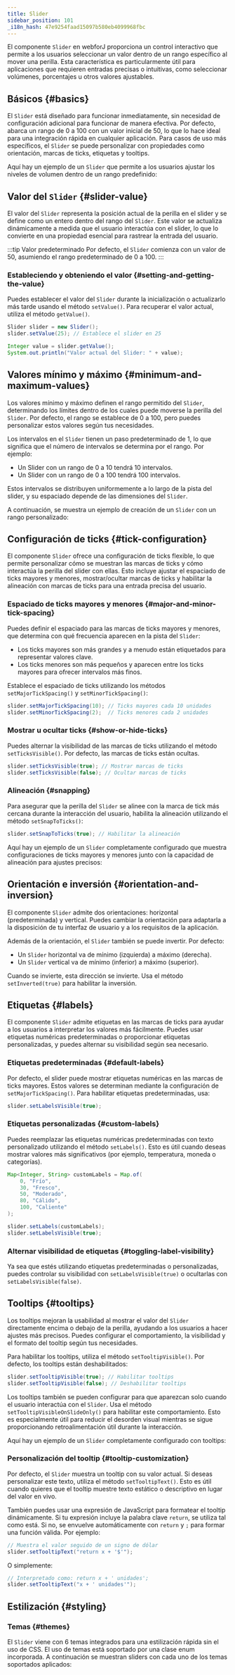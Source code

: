 ```yaml
---
title: Slider
sidebar_position: 101
_i18n_hash: 47e9254faad15097b580eb4099968fbc
---
```

<DocChip chip="shadow" />
<DocChip chip="name" label="dwc-slider" />
<DocChip chip='since' label='24.10' />
<JavadocLink type="foundation" location="com/webforj/component/slider/Slider" top='true'/>

El componente `Slider` en webforJ proporciona un control interactivo que permite a los usuarios seleccionar un valor dentro de un rango específico al mover una perilla. Esta característica es particularmente útil para aplicaciones que requieren entradas precisas o intuitivas, como seleccionar volúmenes, porcentajes u otros valores ajustables.

## Básicos {#basics}

El `Slider` está diseñado para funcionar inmediatamente, sin necesidad de configuración adicional para funcionar de manera efectiva. Por defecto, abarca un rango de 0 a 100 con un valor inicial de 50, lo que lo hace ideal para una integración rápida en cualquier aplicación. Para casos de uso más específicos, el `Slider` se puede personalizar con propiedades como orientación, marcas de ticks, etiquetas y tooltips.

Aquí hay un ejemplo de un `Slider` que permite a los usuarios ajustar los niveles de volumen dentro de un rango predefinido:

<ComponentDemo 
path='/webforj/slider?' 
javaE='https://raw.githubusercontent.com/webforj/webforj-documentation/refs/heads/main/src/main/java/com/webforj/samples/views/slider/SliderView.java'
height = '100px'
/>

## Valor del `Slider` {#slider-value}

El valor del `Slider` representa la posición actual de la perilla en el slider y se define como un entero dentro del rango del `Slider`. Este valor se actualiza dinámicamente a medida que el usuario interactúa con el slider, lo que lo convierte en una propiedad esencial para rastrear la entrada del usuario.

:::tip Valor predeterminado
Por defecto, el `Slider` comienza con un valor de 50, asumiendo el rango predeterminado de 0 a 100.
:::

### Estableciendo y obteniendo el valor {#setting-and-getting-the-value}

Puedes establecer el valor del `Slider` durante la inicialización o actualizarlo más tarde usando el método `setValue()`. Para recuperar el valor actual, utiliza el método `getValue()`.

```java
Slider slider = new Slider();  
slider.setValue(25); // Establece el slider en 25

Integer value = slider.getValue();  
System.out.println("Valor actual del Slider: " + value);
```

## Valores mínimo y máximo {#minimum-and-maximum-values}

Los valores mínimo y máximo definen el rango permitido del `Slider`, determinando los límites dentro de los cuales puede moverse la perilla del `Slider`. Por defecto, el rango se establece de 0 a 100, pero puedes personalizar estos valores según tus necesidades.

Los intervalos en el `Slider` tienen un paso predeterminado de 1, lo que significa que el número de intervalos se determina por el rango. Por ejemplo:
- Un Slider con un rango de 0 a 10 tendrá 10 intervalos.
- Un Slider con un rango de 0 a 100 tendrá 100 intervalos.

Estos intervalos se distribuyen uniformemente a lo largo de la pista del slider, y su espaciado depende de las dimensiones del `Slider`.

A continuación, se muestra un ejemplo de creación de un `Slider` con un rango personalizado:

<ComponentDemo 
path='/webforj/donationslider?' 
javaE='https://raw.githubusercontent.com/webforj/webforj-documentation/refs/heads/main/src/main/java/com/webforj/samples/views/slider/DonationSliderView.java'
height = '200px'
/>

## Configuración de ticks {#tick-configuration}

El componente `Slider` ofrece una configuración de ticks flexible, lo que permite personalizar cómo se muestran las marcas de ticks y cómo interactúa la perilla del slider con ellas. Esto incluye ajustar el espaciado de ticks mayores y menores, mostrar/ocultar marcas de ticks y habilitar la alineación con marcas de ticks para una entrada precisa del usuario.

### Espaciado de ticks mayores y menores {#major-and-minor-tick-spacing}

Puedes definir el espaciado para las marcas de ticks mayores y menores, que determina con qué frecuencia aparecen en la pista del `Slider`:

- Los ticks mayores son más grandes y a menudo están etiquetados para representar valores clave.
- Los ticks menores son más pequeños y aparecen entre los ticks mayores para ofrecer intervalos más finos.

Establece el espaciado de ticks utilizando los métodos `setMajorTickSpacing()` y `setMinorTickSpacing()`:
```java
slider.setMajorTickSpacing(10); // Ticks mayores cada 10 unidades
slider.setMinorTickSpacing(2);  // Ticks menores cada 2 unidades
```

### Mostrar u ocultar ticks {#show-or-hide-ticks}

Puedes alternar la visibilidad de las marcas de ticks utilizando el método `setTicksVisible()`. Por defecto, las marcas de ticks están ocultas.

```java
slider.setTicksVisible(true); // Mostrar marcas de ticks
slider.setTicksVisible(false); // Ocultar marcas de ticks
```

### Alineación {#snapping}

Para asegurar que la perilla del `Slider` se alinee con la marca de tick más cercana durante la interacción del usuario, habilita la alineación utilizando el método `setSnapToTicks()`:

```java
slider.setSnapToTicks(true); // Habilitar la alineación
```

Aquí hay un ejemplo de un `Slider` completamente configurado que muestra configuraciones de ticks mayores y menores junto con la capacidad de alineación para ajustes precisos:

<ComponentDemo 
path='/webforj/slidertickspacing?' 
javaE='https://raw.githubusercontent.com/webforj/webforj-documentation/refs/heads/main/src/main/java/com/webforj/samples/views/slider/SliderTickSpacingView.java'  
height = '350px'
/>

## Orientación e inversión {#orientation-and-inversion}

El componente `Slider` admite dos orientaciones: horizontal (predeterminada) y vertical. Puedes cambiar la orientación para adaptarla a la disposición de tu interfaz de usuario y a los requisitos de la aplicación.

Además de la orientación, el `Slider` también se puede invertir. Por defecto:

- Un `Slider` horizontal va de mínimo (izquierda) a máximo (derecha).
- Un `Slider` vertical va de mínimo (inferior) a máximo (superior).

Cuando se invierte, esta dirección se invierte. Usa el método `setInverted(true)` para habilitar la inversión.

<ComponentDemo 
path='/webforj/sliderorientation?' 
javaE='https://raw.githubusercontent.com/webforj/webforj-documentation/refs/heads/main/src/main/java/com/webforj/samples/views/slider/SliderOrientationView.java'
height = '420px'
/>

## Etiquetas {#labels}

El componente `Slider` admite etiquetas en las marcas de ticks para ayudar a los usuarios a interpretar los valores más fácilmente. Puedes usar etiquetas numéricas predeterminadas o proporcionar etiquetas personalizadas, y puedes alternar su visibilidad según sea necesario.

### Etiquetas predeterminadas {#default-labels}

Por defecto, el slider puede mostrar etiquetas numéricas en las marcas de ticks mayores. Estos valores se determinan mediante la configuración de `setMajorTickSpacing()`. Para habilitar etiquetas predeterminadas, usa:

```java
slider.setLabelsVisible(true);
```

### Etiquetas personalizadas {#custom-labels}

Puedes reemplazar las etiquetas numéricas predeterminadas con texto personalizado utilizando el método `setLabels()`. Esto es útil cuando deseas mostrar valores más significativos (por ejemplo, temperatura, moneda o categorías).

```java
Map<Integer, String> customLabels = Map.of(
    0, "Frío",
    30, "Fresco",
    50, "Moderado",
    80, "Cálido",
    100, "Caliente"
);

slider.setLabels(customLabels);
slider.setLabelsVisible(true);
```

### Alternar visibilidad de etiquetas {#toggling-label-visibility}

Ya sea que estés utilizando etiquetas predeterminadas o personalizadas, puedes controlar su visibilidad con `setLabelsVisible(true)` o ocultarlas con `setLabelsVisible(false)`.

<ComponentDemo 
path='/webforj/sliderlabels?' 
javaE='https://raw.githubusercontent.com/webforj/webforj-documentation/refs/heads/main/src/main/java/com/webforj/samples/views/slider/SliderLabelsView.java'
height = '150px'
/>

## Tooltips {#tooltips}

Los tooltips mejoran la usabilidad al mostrar el valor del `Slider` directamente encima o debajo de la perilla, ayudando a los usuarios a hacer ajustes más precisos. Puedes configurar el comportamiento, la visibilidad y el formato del tooltip según tus necesidades.

Para habilitar los tooltips, utiliza el método `setTooltipVisible()`. Por defecto, los tooltips están deshabilitados:

```java
slider.setTooltipVisible(true); // Habilitar tooltips
slider.setTooltipVisible(false); // Deshabilitar tooltips
```

Los tooltips también se pueden configurar para que aparezcan solo cuando el usuario interactúa con el `Slider`. Usa el método `setTooltipVisibleOnSlideOnly()` para habilitar este comportamiento. Esto es especialmente útil para reducir el desorden visual mientras se sigue proporcionando retroalimentación útil durante la interacción.

Aquí hay un ejemplo de un `Slider` completamente configurado con tooltips:


### Personalización del tooltip {#tooltip-customization}

Por defecto, el `Slider` muestra un tooltip con su valor actual. Si deseas personalizar este texto, utiliza el método `setTooltipText()`. Esto es útil cuando quieres que el tooltip muestre texto estático o descriptivo en lugar del valor en vivo.

También puedes usar una expresión de JavaScript para formatear el tooltip dinámicamente. Si tu expresión incluye la palabra clave `return`, se utiliza tal como está. Si no, se envuelve automáticamente con `return` y `;` para formar una función válida. Por ejemplo:

```java
// Muestra el valor seguido de un signo de dólar
slider.setTooltipText("return x + '$'"); 
```

O simplemente:

```java
// Interpretado como: return x + ' unidades';
slider.setTooltipText("x + ' unidades'"); 
```


## Estilización {#styling}

### Temas {#themes}

El `Slider` viene con 6 temas integrados para una estilización rápida sin el uso de CSS. El uso de temas está soportado por una clase enum incorporada.
A continuación se muestran sliders con cada uno de los temas soportados aplicados:

<ComponentDemo 
path='/webforj/sliderthemes?' 
javaE='https://raw.githubusercontent.com/webforj/webforj-documentation/refs/heads/main/src/main/java/com/webforj/samples/views/slider/SliderThemesView.java'
height = '460px'
/>

<TableBuilder name="Slider" />
